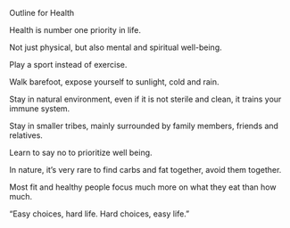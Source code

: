 Outline for Health

Health is number one priority in life.

Not just physical, but also mental and spiritual well-being.

Play a sport instead of exercise.

Walk barefoot, expose yourself to sunlight, cold and rain.

Stay in natural environment, even if it is not sterile and clean, it trains your immune system.

Stay in smaller tribes, mainly surrounded by family members,  friends and relatives.

Learn to say no to prioritize well being.

In nature, it’s very rare to find carbs and fat together, avoid them together.

Most fit and healthy people focus much more on what they eat than how much. 

“Easy choices, hard life. Hard choices, easy life.” 
